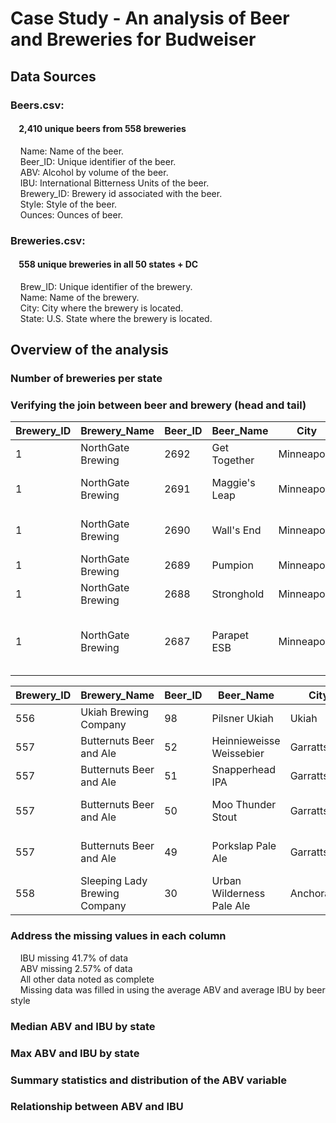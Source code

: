 # Case Study - An analysis of Beer and Breweries for Budweiser  
 
## Data Sources  
### Beers.csv:  
#### &nbsp;&nbsp;&nbsp;&nbsp;2,410 unique beers from 558 breweries  
  
&nbsp;&nbsp;&nbsp;&nbsp;Name: Name of the beer.  
&nbsp;&nbsp;&nbsp;&nbsp;Beer_ID: Unique identifier of the beer.  
&nbsp;&nbsp;&nbsp;&nbsp;ABV: Alcohol by volume of the beer.  
&nbsp;&nbsp;&nbsp;&nbsp;IBU: International Bitterness Units of the beer.  
&nbsp;&nbsp;&nbsp;&nbsp;Brewery_ID: Brewery id associated with the beer.  
&nbsp;&nbsp;&nbsp;&nbsp;Style: Style of the beer.  
&nbsp;&nbsp;&nbsp;&nbsp;Ounces: Ounces of beer.  

### Breweries.csv:  
#### &nbsp;&nbsp;&nbsp;&nbsp;558 unique breweries in all 50 states + DC  
  
&nbsp;&nbsp;&nbsp;&nbsp;Brew_ID: Unique identifier of the brewery.  
&nbsp;&nbsp;&nbsp;&nbsp;Name: Name of the brewery.  
&nbsp;&nbsp;&nbsp;&nbsp;City: City where the brewery is located.  
&nbsp;&nbsp;&nbsp;&nbsp;State: U.S. State where the brewery is located.  

## Overview of the analysis  

### Number of breweries per state  

### Verifying the join between beer and brewery (head and tail)  
|Brewery_ID |Brewery_Name 					|Beer_ID|Beer_Name    				|City		 	|State	|ABV 	|IBU	|Style 									|Oz|
|-----------|-------------------------------|-------|---------------------------|---------------|-------|-------|-------|---------------------------------------|--|
|1 			|NorthGate Brewing  			|2692  	|Get Together 				|Minneapolis	|MN 	|0.045 	|50		|American IPA 							|16|
|1 			|NorthGate Brewing  			|2691 	|Maggie's Leap				|Minneapolis 	|MN 	|0.049 	|26     |Milk / Sweet Stout 					|16|
|1 			|NorthGate Brewing  			|2690   |Wall's End 				|Minneapolis    |MN 	|0.048 	|19     |English Brown Ale 						|16|
|1 			|NorthGate Brewing  			|2689   |Pumpion 					|Minneapolis    |MN 	|0.060 	|38     |Pumpkin Ale 							|16|
|1 			|NorthGate Brewing  			|2688   |Stronghold 				|Minneapolis    |MN 	|0.060 	|25     |American Porter 						|16|
|1 			|NorthGate Brewing  			|2687   |Parapet ESB 				|Minneapolis    |MN 	|0.056 	|47 	|Extra Special / Strong Bitter (ESB) 	|16|  
  
|Brewery_ID |Brewery_Name 					|Beer_ID|Beer_Name          		|City 			|State  |ABV 	|IBU    |Style 									|Oz|
|-----------|-------------------------------|-------|---------------------------|---------------|-------|-------|-------|---------------------------------------|--|
|556        |Ukiah Brewing Company      	|98     |Pilsner Ukiah         		|Ukiah    		|CA 	|0.055  |34     |German Pilsener 						|12|
|557       	|Butternuts Beer and Ale      	|52  	|Heinnieweisse Weissebier 	|Garrattsville  |NY 	|0.049  |17     |Hefeweizen 							|12|
|557       	|Butternuts Beer and Ale      	|51     |Snapperhead IPA 			|Garrattsville  |NY 	|0.068  |67     |American IPA 							|12|
|557       	|Butternuts Beer and Ale      	|50     |Moo Thunder Stout 			|Garrattsville  |NY 	|0.049  |25     |Milk / Sweet Stout 					|12|
|557       	|Butternuts Beer and Ale      	|49     |Porkslap Pale Ale 			|Garrattsville  |NY 	|0.043  |44 	|American Pale Ale (APA) 				|12|
|558 		|Sleeping Lady Brewing Company  |30 	|Urban Wilderness Pale Ale  |Anchorage    	|AK 	|0.049  |31     |English Pale Ale 						|12|

### Address the missing values in each column 
&nbsp;&nbsp;&nbsp;&nbsp;IBU missing 41.7% of data  
&nbsp;&nbsp;&nbsp;&nbsp;ABV missing 2.57% of data  
&nbsp;&nbsp;&nbsp;&nbsp;All other data noted as complete  
&nbsp;&nbsp;&nbsp;&nbsp;Missing data was filled in using the average ABV and average IBU by beer style  

### Median ABV and IBU by state  

### Max ABV and IBU by state 

### Summary statistics and distribution of the ABV variable  

### Relationship between ABV and IBU  

